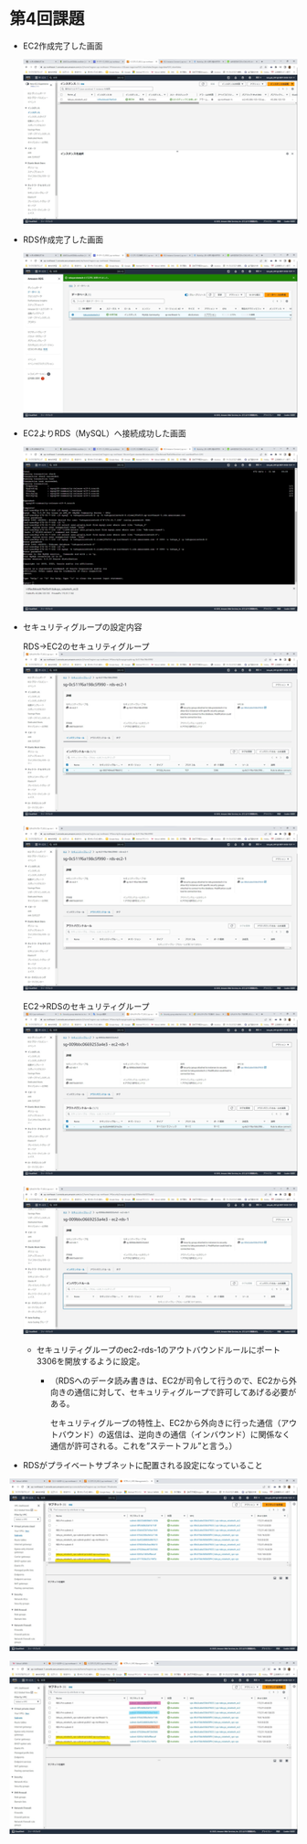# 第4回課題


- EC2作成完了した画面
    
    ![EC2作成完了](img/kadai4_1_ec2_created.jpg)


- RDS作成完了した画面
    

    ![RDS作成完了](img/kadai4_2_rds_created.jpg)

- EC2よりRDS（MySQL）へ接続成功した画面
    

    ![MySQL接続成功](img/kadai4_3_EC2_RDS_connected.jpg)


- セキュリティグループの設定内容
    
    
    RDS→EC2のセキュリティグループ
    ![sec_group_1](img/kadai4_14_secgroup_rds-ec2-1_in.jpg)

    
    ![sec_group_2](img/kadai4_15_secgroup_rds-ec2-1_out.jpg)
    
    
    EC2→RDSのセキュリティグループ
    ![sec_group_3](img/kadai4_16_3_secgroup_ec2-rds-1_out2.jpg)
    
    
    ![sec_group_4](img/kadai4_16_2_secgroup_ec2-rds-1_in.jpg)
    
    - セキュリティグループのec2-rds-1のアウトバウンドルールにポート3306を開放するように設定。
    
        - （RDSへのデータ読み書きは、EC2が司令して行うので、EC2から外向きの通信に対して、セキュリティグループで許可してあげる必要がある。
    
            セキュリティグループの特性上、EC2から外向きに行った通信（アウトバウンド）の返信は、逆向きの通信（インバウンド）に関係なく通信が許可される。これを”ステートフル”と言う。）


- RDSがプライベートサブネットに配置される設定になっていること


![RDS_プライベートサブネット1](img/サブネット一覧_231015_2008.jpg)



![RDS_プライベートサブネット2](img/kadai4_13_subnetlist_231017_2130.jpg)
